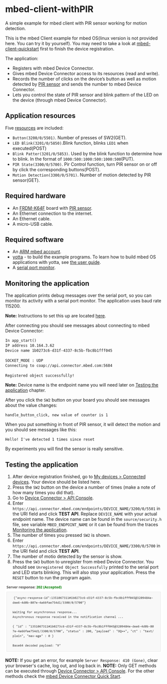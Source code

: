# mbed-client-withPIR
A simple example for mbed client with PIR sensor working for motion detection.

This is the mbed Client example for mbed OS(linux version is not provided here. You can try it by yourself). You may need to take a look at [mbed-client-quickstart](https://github.com/ARMmbed/mbed-client-quickstart) first to finish the device registration.

The application:

* Registers with mbed Device Connector.
* Gives mbed Device Connector access to its resources (read and write).
* Records the number of clicks on the device’s button as well as motion detected by [PIR sensor](http://www.seeedstudio.com/wiki/PIR_Motion_sensor_module#Introduction) and sends the number to mbed Device Connector.
* Lets you control the state of PIR sensor and blink pattern of the LED on the device (through mbed Device Connector).

## Application resources

 Five [resources](https://docs.mbed.com/docs/mbed-device-connector-web-interfaces/en/latest/#the-mbed-device-connector-data-model) are included:

* `Button(3200/0/5501)`. Number of presses of SW2(GET).
* `LED Blink(3201/0/5850)`.Blink function, blinks `LED1` when executed(POST)
* `Blink Patter(3201/0/5853)`. Used by the blink function to determine how to blink. In the format of `1000:500:1000:500:1000:500`(PUT).
* `PIR State(3300/0/5700)`. Pir Control function, turn PIR sensor on or off by click the corresponding buttons(POST).
* `Motion Detection(3300/0/5701)`. Number of motion detected by PIR sensor(GET).

## Required hardware

* An [FRDM-K64F](http://developer.mbed.org/platforms/frdm-k64f/) board with [PIR sensor](http://www.seeedstudio.com/wiki/PIR_Motion_sensor_module#Introduction).
* An Ethernet connection to the internet.
* An Ethernet cable.
* A micro-USB cable.

## Required software

* An [ARM mbed account](https://developer.mbed.org/account/login/?next=/).
* [yotta](http://docs.yottabuild.org/#installing) - to build the example programs. To learn how to build mbed OS applications with yotta, see [the user guide](https://docs.mbed.com/docs/getting-started-mbed-os/en/latest/Full_Guide/app_on_yotta/#building-an-application).
* A [serial port monitor](https://developer.mbed.org/handbook/SerialPC#host-interface-and-terminal-applications).

## Monitoring the application

The application prints debug messages over the serial port, so you can monitor its activity with a serial port monitor. The application uses baud rate 115200.

**Note:** Instructions to set this up are located [here](https://developer.mbed.org/handbook/SerialPC#host-interface-and-terminal-applications).

After connecting you should see messages about connecting to mbed Device Connector:

```
In app_start()
IP address 10.164.3.62
Device name 1b0273c6-d31f-4337-8c5b-fbc8b1fff045

SOCKET_MODE : UDP
Connecting to coap://api.connector.mbed.com:5684

Registered object successfully!
```

**Note:** Device name is the endpoint name you will need later on [Testing the application](https://github.com/ARMmbed/mbed-client-quickstart#testing-the-application) chapter.

After you click the `SW2` button on your board you should see messages about the value changes:

```
handle_button_click, new value of counter is 1
```

When you put something in front of PIR sensor, it will detect the motion and you should see messages like this:

```
Hello! I've detected 1 times since reset
```

By experiments you will find the sensor is really sensitive.

## Testing the application

1. After device registration finished, go to [My devices > Connected devices](https://connector.mbed.com/#endpoints). Your device should be listed here.
2. Press the `SW2` button on the device a number of times (make a note of how many times you did that).
3. Go to [Device Connector > API Console](https://connector.mbed.com/#console).
4. Enter `https://api.connector.mbed.com/endpoints/DEVICE_NAME/3200/0/5501` in the URI field and click **TEST API**. Replace `DEVICE_NAME` with your actual endpoint name. The device name can be found in the `source/security.h` file, see variable `MBED_ENDPOINT_NAME` or it can be found from the traces [Monitoring the application](https://github.com/ARMmbed/mbed-client-quickstart#monitoring-the-application).
5. The number of times you pressed `SW2` is shown.
6. Enter `https://api.connector.mbed.com/endpoints/DEVICE_NAME/3300/0/5700` in the URI field and click **TEST API**.
7. The number of motio detected by the sensor is show.
8. Press the `SW3` button to unregister from mbed Device Connector. You should see `Unregistered Object Successfully` printed to the serial port and LED starts blinking. 
   This will also stop your application. Press the `RESET` button to run the program again.

![9 times of motion was detected by the sensor, as shown by the API Console](clicks.png)

**NOTE:** If you get an error, for example `Server Response: 410 (Gone)`, clear your browser's cache, log out, and log back in. 
**NOTE:** Only GET methods can be executed through [Device Connector > API Console](https://connector.mbed.com/#console). For the other methods check the [mbed Device Connector Quick Start](https://github.com/ARMmbed/mbed-connector-api-node-quickstart).
